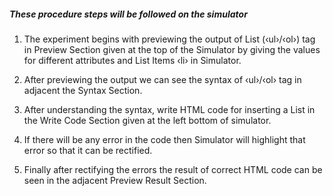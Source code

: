 ##### These procedure steps will be followed on the simulator

1. The experiment begins with previewing the output of List (‹ul›/‹ol›) tag in Preview Section given at the top of the Simulator by giving the values for different attributes and List Items ‹li› in Simulator.

2. After previewing the output we can see the syntax of ‹ul›/‹ol› tag in adjacent the Syntax Section.

3. After understanding the syntax, write HTML code for inserting a List in the Write Code Section given at the left bottom of simulator.

4. If there will be any error in the code then Simulator will highlight that error so that it can be rectified.

5. Finally after rectifying the errors the result of correct HTML code can be seen in the adjacent Preview Result Section.